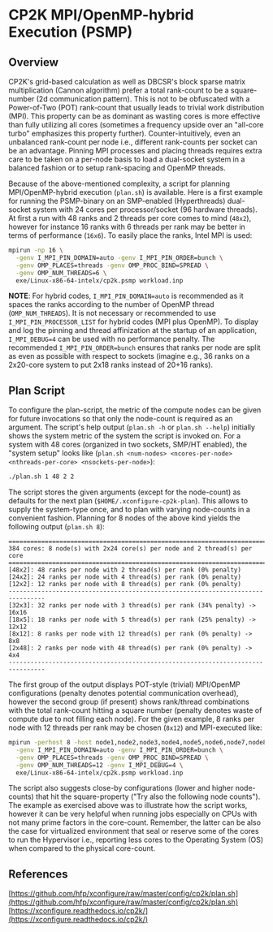 # CP2K MPI/OpenMP-hybrid Execution (PSMP)

## Overview

CP2K's grid-based calculation as well as DBCSR's block sparse matrix multiplication (Cannon algorithm) prefer a total rank-count to be a square-number (2d communication pattern). This is not to be obfuscated with a Power-of-Two (POT) rank-count that usually leads to trivial work distribution (MPI). This property can be as dominant as wasting cores is more effective than fully utilizing all cores (sometimes a frequency upside over an "all-core turbo" emphasizes this property further). Counter-intuitively, even an unbalanced rank-count per node i.e., different rank-counts per socket can be an advantage. Pinning MPI processes and placing threads requires extra care to be taken on a per-node basis to load a dual-socket system in a balanced fashion or to setup rank-spacing and OpenMP threads.

Because of the above-mentioned complexity, a script for planning MPI/OpenMP-hybrid execution (`plan.sh`) is available. Here is a first example for running the PSMP-binary on an SMP-enabled (Hyperthreads) dual-socket system with 24&#160;cores per processor/socket (96&#160;hardware threads). At first a run with 48&#160;ranks and 2&#160;threads per core comes to mind (`48x2`), however for instance 16&#160;ranks with 6&#160;threads per rank may be better in terms of performance (`16x6`). To easily place the ranks, Intel MPI is used:

```bash
mpirun -np 16 \
  -genv I_MPI_PIN_DOMAIN=auto -genv I_MPI_PIN_ORDER=bunch \
  -genv OMP_PLACES=threads -genv OMP_PROC_BIND=SPREAD \
  -genv OMP_NUM_THREADS=6 \
  exe/Linux-x86-64-intelx/cp2k.psmp workload.inp
```

**NOTE**: For hybrid codes, `I_MPI_PIN_DOMAIN=auto` is recommended as it spaces the ranks according to the number of OpenMP thread (`OMP_NUM_THREADS`). It is not necessary or recommended to use `I_MPI_PIN_PROCESSOR_LIST` for hybrid codes (MPI plus OpenMP). To display and log the pinning and thread affinization at the startup of an application, `I_MPI_DEBUG=4` can be used with no performance penalty. The recommended `I_MPI_PIN_ORDER=bunch` ensures that ranks per node are split as even as possible with respect to sockets (imagine e.g., 36&#160;ranks on a 2x20-core system to put 2x18 ranks instead of 20+16 ranks).

## Plan Script

To configure the plan-script, the metric of the compute nodes can be given for future invocations so that only the node-count is required as an argument. The script's help output (`plan.sh -h` or `plan.sh --help`) initially shows the system metric of the system the script is invoked on. For a system with 48&#160;cores (organized in two sockets, SMP/HT enabled), the "system setup" looks like (`plan.sh <num-nodes> <ncores-per-node> <nthreads-per-core> <nsockets-per-node>`):

```bash
./plan.sh 1 48 2 2
```

The script stores the given arguments (except for the node-count) as defaults for the next plan (`$HOME/.xconfigure-cp2k-plan`). This allows to supply the system-type once, and to plan with varying node-counts in a convenient fashion. Planning for 8&#160;nodes of the above kind yields the following output (`plan.sh 8`):

```text
================================================================================
384 cores: 8 node(s) with 2x24 core(s) per node and 2 thread(s) per core
================================================================================
[48x2]: 48 ranks per node with 2 thread(s) per rank (0% penalty)
[24x2]: 24 ranks per node with 4 thread(s) per rank (0% penalty)
[12x2]: 12 ranks per node with 8 thread(s) per rank (0% penalty)
--------------------------------------------------------------------------------
[32x3]: 32 ranks per node with 3 thread(s) per rank (34% penalty) -> 16x16
[18x5]: 18 ranks per node with 5 thread(s) per rank (25% penalty) -> 12x12
[8x12]: 8 ranks per node with 12 thread(s) per rank (0% penalty) -> 8x8
[2x48]: 2 ranks per node with 48 thread(s) per rank (0% penalty) -> 4x4
--------------------------------------------------------------------------------
```

The first group of the output displays POT-style (trivial) MPI/OpenMP configurations (penalty denotes potential communication overhead), however the second group (if present) shows rank/thread combinations with the total rank-count hitting a square number (penalty denotes waste of compute due to not filling each node). For the given example, 8&#160;ranks per node with 12&#160;threads per rank may be chosen (`8x12`) and MPI-executed like:

```bash
mpirun -perhost 8 -host node1,node2,node3,node4,node5,node6,node7,node8 \
  -genv I_MPI_PIN_DOMAIN=auto -genv I_MPI_PIN_ORDER=bunch \
  -genv OMP_PLACES=threads -genv OMP_PROC_BIND=SPREAD \
  -genv OMP_NUM_THREADS=12 -genv I_MPI_DEBUG=4 \
  exe/Linux-x86-64-intelx/cp2k.psmp workload.inp
```

The script also suggests close-by configurations (lower and higher node-counts) that hit the square-property ("Try also the following node counts"). The example as exercised above was to illustrate how the script works, however it can be very helpful when running jobs especially on CPUs with not many prime factors in the core-count. Remember, the latter can be also the case for virtualized environment that seal or reserve some of the cores to run the Hypervisor i.e., reporting less cores to the Operating System (OS) when compared to the physical core-count.

## References

[https://github.com/hfp/xconfigure/raw/master/config/cp2k/plan.sh](https://github.com/hfp/xconfigure/raw/master/config/cp2k/plan.sh)  
[https://xconfigure.readthedocs.io/cp2k/](https://xconfigure.readthedocs.io/cp2k/)


